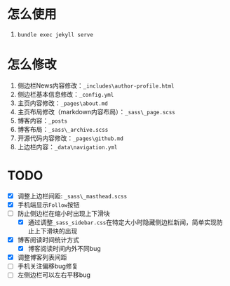 # 怎么使用
1. `bundle exec jekyll serve`

# 怎么修改
1. 侧边栏News内容修改：`_includes\author-profile.html`
2. 侧边栏基本信息修改：`_config.yml`
3. 主页内容修改：`_pages\about.md`
4. 主页布局修改（markdown内容布局）：`_sass\_page.scss`
5. 博客内容：`_posts`
6. 博客布局：`_sass\_archive.scss`
7. 开源代码内容修改：`_pages\github.md`
8. 上边栏内容：`_data\navigation.yml`

# TODO
- [x] 调整上边栏间距: `_sass\_masthead.scss`
- [x] 手机端显示`Follow`按钮
- [ ] 防止侧边栏在缩小时出现上下滑块
  - [x] 通过调整`_sass_sidebar.css`在特定大小时隐藏侧边栏新闻，简单实现防止上下滑块的出现
- [x] 博客阅读时间统计方式
  - [x] 博客阅读时间内外不同bug
- [x] 调整博客列表间距
- [ ] 手机关注偏移bug修复
- [ ] 左侧边栏可以左右平移bug